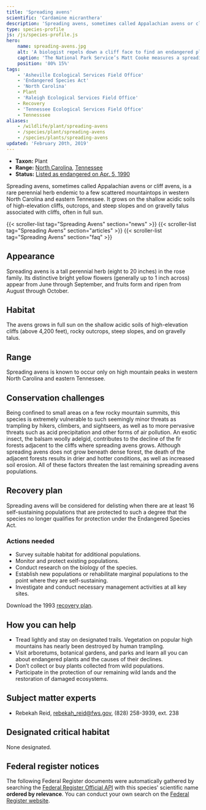```yaml
---
title: 'Spreading avens'
scientific: 'Cardamine micranthera'
description: 'Spreading avens, sometimes called Appalachian avens or cliff avens, is a rare perennial herb endemic to a few scattered mountaintops in western North Carolina and eastern Tennessee.'
type: species-profile
js: /js/species-profile.js
hero:
    name: spreading-avens.jpg
    alt: 'A biologist repels down a cliff face to find an endangered plant.'
    caption: 'The National Park Service’s Matt Cooke measures a spreading avens plant. <a href="https://flic.kr/p/fkbJ7p">Photo</a> by Gary Peeples, USFWS.'
    position: '80% 15%'
tags:
    - 'Asheville Ecological Services Field Office'
    - 'Endangered Species Act'
    - 'North Carolina'
    - Plant
    - 'Raleigh Ecological Services Field Office'
    - Recovery
    - 'Tennessee Ecological Services Field Office'
    - Tennesssee
aliases:
    - /wildlife/plant/spreading-avens
    - /species/plant/spreading-avens
    - /species/plants/spreading-avens
updated: 'February 20th, 2019'
---
```


- **Taxon:** Plant
- **Range:** [North Carolina](/north-carolina), [Tennessee](/tennessee)
- **Status:** [Listed as endangered on Apr. 5, 1990](https://ecos.fws.gov/docs/federal_register/fr1678.pdf)

Spreading avens, sometimes called Appalachian avens or cliff avens, is a rare perennial herb endemic to a few scattered mountaintops in western North Carolina and eastern Tennessee. It grows on the shallow acidic soils of high-elevation cliffs, outcrops, and steep slopes and on gravelly talus associated with cliffs, often in full sun.

{{< scroller-list tag="Spreading Avens" section="news" >}}
{{< scroller-list tag="Spreading Avens" section="articles" >}}
{{< scroller-list tag="Spreading Avens" section="faq" >}}

## Appearance

Spreading avens is a tall perennial herb (eight to 20 inches) in the rose family. Its distinctive bright yellow flowers (generally up to 1 inch across) appear from June through September, and fruits form and ripen from August through October.

## Habitat

The avens grows in full sun on the shallow acidic soils of high-elevation cliffs (above 4,200 feet), rocky outcrops, steep slopes, and on gravelly talus.

## Range

Spreading avens is known to occur only on high mountain peaks in western North Carolina and eastern Tennessee.

## Conservation challenges

Being confined to small areas on a few rocky mountain summits, this species is extremely vulnerable to such seemingly minor threats as trampling by hikers, climbers, and sightseers, as well as to more pervasive threats such as acid precipitation and other forms of air pollution. An exotic insect, the balsam woolly adelgid, contributes to the decline of the fir forests adjacent to the cliffs where spreading avens grows. Although spreading avens does not grow beneath dense forest, the death of the adjacent forests results in drier and hotter conditions, as well as increased soil erosion. All of these factors threaten the last remaining spreading avens populations.

## Recovery plan

Spreading avens will be considered for delisting when there are at least 16 self-sustaining populations that are protected to such a degree that the species no longer qualifies for protection under the Endangered Species Act.

### Actions needed

- Survey suitable habitat for additional populations.
- Monitor and protect existing populations.
- Conduct research on the biology of the species.
- Establish new populations or rehabilitate marginal populations to the point where they are self-sustaining.
- Investigate and conduct necessary management activities at all key sites.

Download the 1993 [recovery plan](https://ecos.fws.gov/docs/recovery_plan/930428.pdf).

## How you can help

- Tread lightly and stay on designated trails. Vegetation on popular high mountains has nearly been destroyed by human trampling.
- Visit arboretums, botanical gardens, and parks and learn all you can about endangered plants and the causes of their declines.
- Don’t collect or buy plants collected from wild populations.
- Participate in the protection of our remaining wild lands and the restoration of damaged ecosystems.

## Subject matter experts

- Rebekah Reid, [rebekah_reid@fws.gov](mailto:rebekah_reid@fws.gov), (828) 258-3939, ext. 238

## Designated critical habitat

None designated.

## Federal register notices

The following Federal Register documents were automatically gathered by searching the [Federal Register Official API](https://www.federalregister.gov/blog/learn/developers) with this species' scientific name **ordered by relevance**. You can conduct your own search on the [Federal Register website](https://www.federalregister.gov/articles/search).